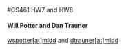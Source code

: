 #CS461 HW7 and HW8
#### Will Potter and Dan Trauner
[wspotter[at]midd](mailto:wspotter@middlebury.edu) and [dtrauner[at]midd](mailto:dtrauner@middlebury.edu)
